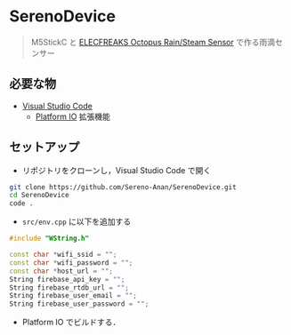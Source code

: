 # SerenoDevice

> M5StickC と [ELECFREAKS Octopus Rain/Steam Sensor](https://www.elecfreaks.com/octopus-rain-steam-sensor.html) で作る雨滴センサー

## 必要な物

- [Visual Studio Code](https://azure.microsoft.com/ja-jp/products/visual-studio-code/)
  - [Platform IO](https://marketplace.visualstudio.com/items?itemName=platformio.platformio-ide) 拡張機能

## セットアップ

- リポジトリをクローンし，Visual Studio Code で開く

```sh
git clone https://github.com/Sereno-Anan/SerenoDevice.git
cd SerenoDevice
code .
```

- `src/env.cpp` に以下を追加する

```cpp
#include "WString.h"

const char *wifi_ssid = "";
const char *wifi_password = "";
const char *host_url = "";
String firebase_api_key = "";
String firebase_rtdb_url = "";
String firebase_user_email = "";
String firebase_user_password = "";
```

- Platform IO でビルドする．
